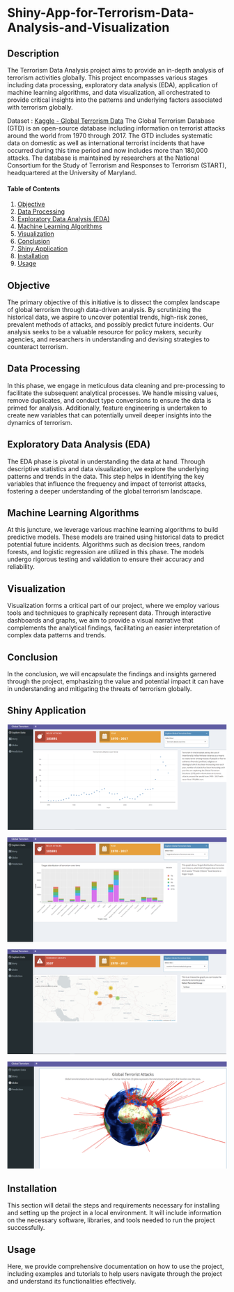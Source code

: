 # Shiny-App-for-Terrorism-Data-Analysis-and-Visualization

## Description
The Terrorism Data Analysis project aims to provide an in-depth analysis of terrorism activities globally. This project encompasses various stages including data processing, exploratory data analysis (EDA), application of machine learning algorithms, and data visualization, all orchestrated to provide critical insights into the patterns and underlying factors associated with terrorism globally.

Dataset : [Kaggle - Global Terrorism Data](https://www.kaggle.com/datasets/START-UMD/gtd)
The Global Terrorism Database (GTD) is an open-source database including information on terrorist attacks around the world from 1970 through 2017. The GTD includes systematic data on domestic as well as international terrorist incidents that have occurred during this time period and now includes more than 180,000 attacks. The database is maintained by researchers at the National Consortium for the Study of Terrorism and Responses to Terrorism (START), headquartered at the University of Maryland.

#### Table of Contents
1. [Objective](#objective)
2. [Data Processing](#data-processing)
3. [Exploratory Data Analysis (EDA)](#exploratory-data-analysis-(EDA))
4. [Machine Learning Algorithms](#machine-learning-algorithms)
5. [Visualization](#visualization)
6. [Conclusion](#conclusion)
7. [Shiny Application](#shiny-application)
8. [Installation](#installation)
9. [Usage](#usage)


## Objective
The primary objective of this initiative is to dissect the complex landscape of global terrorism through data-driven analysis. By scrutinizing the historical data, we aspire to uncover potential trends, high-risk zones, prevalent methods of attacks, and possibly predict future incidents. Our analysis seeks to be a valuable resource for policy makers, security agencies, and researchers in understanding and devising strategies to counteract terrorism.

## Data Processing
In this phase, we engage in meticulous data cleaning and pre-processing to facilitate the subsequent analytical processes. We handle missing values, remove duplicates, and conduct type conversions to ensure the data is primed for analysis. Additionally, feature engineering is undertaken to create new variables that can potentially unveil deeper insights into the dynamics of terrorism.

## Exploratory Data Analysis (EDA)
The EDA phase is pivotal in understanding the data at hand. Through descriptive statistics and data visualization, we explore the underlying patterns and trends in the data. This step helps in identifying the key variables that influence the frequency and impact of terrorist attacks, fostering a deeper understanding of the global terrorism landscape.

## Machine Learning Algorithms
At this juncture, we leverage various machine learning algorithms to build predictive models. These models are trained using historical data to predict potential future incidents. Algorithms such as decision trees, random forests, and logistic regression are utilized in this phase. The models undergo rigorous testing and validation to ensure their accuracy and reliability.

## Visualization
Visualization forms a critical part of our project, where we employ various tools and techniques to graphically represent data. Through interactive dashboards and graphs, we aim to provide a visual narrative that complements the analytical findings, facilitating an easier interpretation of complex data patterns and trends.

## Conclusion
In the conclusion, we will encapsulate the findings and insights garnered through the project, emphasizing the value and potential impact it can have in understanding and mitigating the threats of terrorism globally.

## Shiny Application

![image info](img/1.png)

![image info](img/2.png)

![image info](img/3.png)

![image info](img/4.png)

## Installation
This section will detail the steps and requirements necessary for installing and setting up the project in a local environment. It will include information on the necessary software, libraries, and tools needed to run the project successfully.

## Usage
Here, we provide comprehensive documentation on how to use the project, including examples and tutorials to help users navigate through the project and understand its functionalities effectively.

